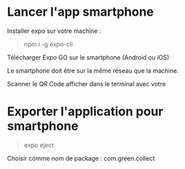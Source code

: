 # Lancer l'app smartphone
Installer expo sur votre machine : 
> npm i -g expo-cli 

Télécharger Expo GO sur le smartphone (Android ou iOS)

Le smartphone doit être sur la même réseau que la machine. 

Scanner le QR Code afficher dans le terminal avec votre

# Exporter l'application pour smartphone
> expo eject

Choisir comme nom de package : com.green.collect